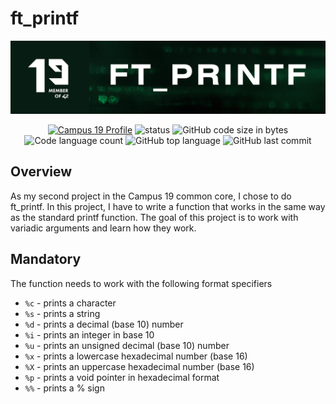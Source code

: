# ft_printf
![ft_printf header](https://github.com/P-Claus/ft_printf/blob/main/subject/ft_printf_banner.png)

<p align='center'>
	<a href='https://profile.intra.42.fr/users/pclaus' target="_blank"><img alt="Campus 19 Profile" src="https://img.shields.io/badge/Campus%2019%20Profile-071C13" ></a>
<img alt="status" src="https://img.shields.io/badge/status-ongoing-success?color=071C13&style=flat-square"/>
<img alt="GitHub code size in bytes" src="https://img.shields.io/github/languages/code-size/P-Claus/ft_printf?color=071C13" />
	<img alt="Code language count" src="https://img.shields.io/github/languages/count/P-Claus/ft_printf?color=071C13" />
	<img alt="GitHub top language" src="https://img.shields.io/github/languages/top/P-Claus/ft_printf?color=071C13" />
	<img alt="GitHub last commit" src="https://img.shields.io/github/last-commit/P-Claus/ft_printf?color=071C13" />

	
</p>

## Overview
As my second project in the Campus 19 common core, I chose to do ft_printf. In this project, I have to write a function that works in the same way as the standard printf function. The goal of this project is to work with variadic arguments and learn how they work.

## Mandatory
The function needs to work with the following format specifiers
* `%c` - prints a character
* `%s` - prints a string
* `%d` - prints a decimal (base 10) number
* `%i` - prints an integer in base 10
* `%u` - prints an unsigned decimal (base 10) number
* `%x` - prints a lowercase hexadecimal number (base 16)
* `%X` - prints an uppercase hexadecimal number (base 16)
* `%p` - prints a void pointer in hexadecimal format
* `%%` - prints a % sign
